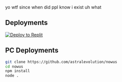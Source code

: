 yo wtf since when did ppl know i exist uh what
## Deployments

[![Deploy to Replit](https://binbashbanana.github.io/deploy-buttons/buttons/remade/replit.svg)](https://replit.com/github/astralevolution/nowus)

## PC Deployments

```sh
git clone https://github.com/astralevolution/nowus
cd nowus
npm install
node .
```
